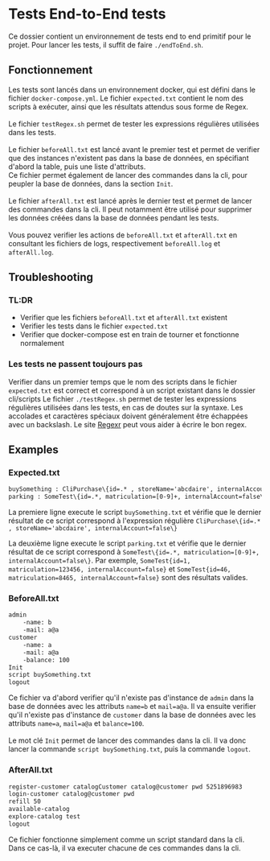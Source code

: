 # Tests End-to-End tests

Ce dossier contient un environnement de tests end to end primitif pour le projet.
Pour lancer les tests, il suffit de faire `./endToEnd.sh`.

## Fonctionnement

Les tests sont lancés dans un environnement docker, qui est défini dans le fichier `docker-compose.yml`.
Le fichier `expected.txt` contient le nom des scripts à exécuter, ainsi que les résultats attendus sous forme de
Regex.\
\
Le fichier `testRegex.sh` permet de tester les expressions régulières utilisées dans les tests.\
\
Le fichier `beforeAll.txt` est lancé avant le premier test et permet de verifier que des instances n'existent pas dans
la base de données, en spécifiant d'abord la table, puis une liste d'attributs.\
Ce fichier permet également de lancer des commandes dans la cli, pour peupler la base de données, dans la
section `Init`. \
\
Le fichier `afterAll.txt` est lancé après le dernier test et permet de lancer des commandes dans la cli. Il peut
notamment être utilisé pour supprimer les données créées dans la base de données pendant les tests.
\
\
Vous pouvez verifier les actions de `beforeAll.txt` et `afterAll.txt` en consultant les fichiers de logs, respectivement
`beforeAll.log` et `afterAll.log`.

## Troubleshooting

### TL:DR

+ Verifier que les fichiers `beforeAll.txt` et `afterAll.txt` existent
+ Verifier les tests dans le fichier `expected.txt`
+ Verifier que docker-compose est en train de tourner et fonctionne normalement

### Les tests ne passent toujours pas

Verifier dans un premier temps que le nom des scripts dans le fichier `expected.txt` est correct et correspond à un
script existant dans le dossier cli/scripts
Le fichier `./testRegex.sh` permet de tester les expressions régulières utilisées dans les tests, en cas de doutes sur
la syntaxe. Les accolades et caractères spéciaux doivent généralement être échappées avec un backslash. Le
site [Regexr](https://regexr.com/) peut vous aider à écrire le bon regex.

## Examples

### Expected.txt

```txt
buySomething : CliPurchase\{id=.* , storeName='abcdaire', internalAccount=false\}
parking : SomeTest\{id=.*, matriculation=[0-9]+, internalAccount=false\}
```

La premiere ligne execute le script `buySomething.txt` et vérifie que le dernier résultat de ce script correspond à
l'expression régulière `CliPurchase\{id=.* , storeName='abcdaire', internalAccount=false\}`

La deuxième ligne execute le script `parking.txt` et vérifie que le dernier résultat de ce script correspond
à `SomeTest\{id=.*, matriculation=[0-9]+, internalAccount=false\}`.
Par exemple, `SomeTest{id=1, matriculation=123456, internalAccount=false}`
et `SomeTest{id=46, matriculation=8465, internalAccount=false}` sont des résultats valides.

### BeforeAll.txt

```txt
admin
    -name: b
    -mail: a@a
customer
    -name: a
    -mail: a@a
    -balance: 100
Init
script buySomething.txt
logout
```

Ce fichier va d'abord verifier qu'il n'existe pas d'instance de `admin` dans la base de données avec les
attributs `name=b` et `mail=a@a`.
Il va ensuite verifier qu'il n'existe pas d'instance de `customer` dans la base de données avec les
attributs `name=a`, `mail=a@a` et `balance=100`. \
\
Le mot clé `Init` permet de lancer des commandes dans la cli. Il va donc lancer la commande `script buySomething.txt`,
puis la commande `logout`.

### AfterAll.txt

```txt
register-customer catalogCustomer catalog@customer pwd 5251896983
login-customer catalog@customer pwd
refill 50
available-catalog
explore-catalog test
logout
```

[//]: # (TODO modifier afterAll apres l'ajout des commandes delete)
Ce fichier fonctionne simplement comme un script standard dans la cli. Dans ce cas-là, il va executer chacune de ces
commandes dans la cli.
